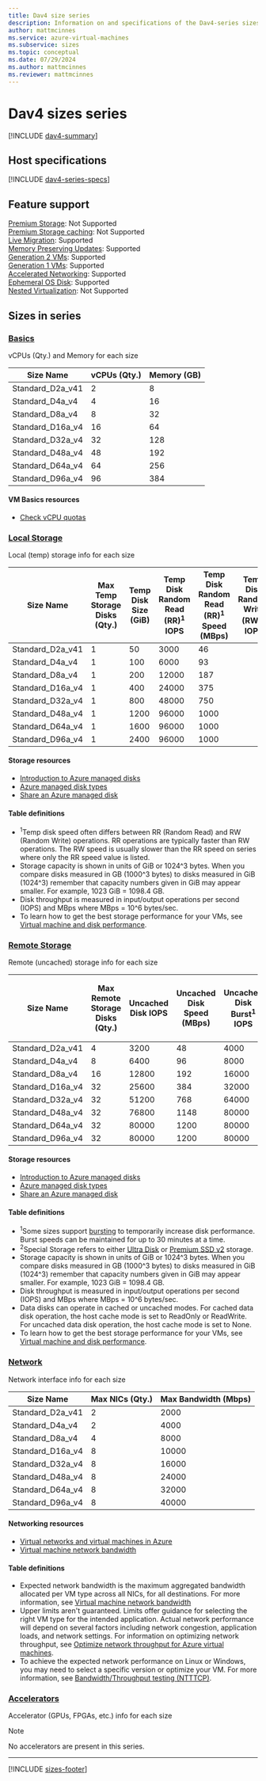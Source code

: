 ```yaml
---
title: Dav4 size series
description: Information on and specifications of the Dav4-series sizes
author: mattmcinnes
ms.service: azure-virtual-machines
ms.subservice: sizes
ms.topic: conceptual
ms.date: 07/29/2024
ms.author: mattmcinnes
ms.reviewer: mattmcinnes
---
```


# Dav4 sizes series

[!INCLUDE [dav4-summary](./includes/dav4-series-summary.md)]

## Host specifications
[!INCLUDE [dav4-series-specs](./includes/dav4-series-specs.md)]

## Feature support
[Premium Storage](../../premium-storage-performance.md): Not Supported <br>[Premium Storage caching](../../premium-storage-performance.md): Not Supported <br>[Live Migration](../../maintenance-and-updates.md): Supported <br>[Memory Preserving Updates](../../maintenance-and-updates.md): Supported <br>[Generation 2 VMs](../../generation-2.md): Supported <br>[Generation 1 VMs](../../generation-2.md): Supported <br>[Accelerated Networking](../../../virtual-network/create-vm-accelerated-networking-cli.md): Supported <br>[Ephemeral OS Disk](../../ephemeral-os-disks.md): Supported <br>[Nested Virtualization](/virtualization/hyper-v-on-windows/user-guide/nested-virtualization): Not Supported <br>

## Sizes in series

### [Basics](#tab/sizebasic)

vCPUs (Qty.) and Memory for each size

| Size Name | vCPUs (Qty.) | Memory (GB) |
| --- | --- | --- |
| Standard_D2a_v41 | 2 | 8 |
| Standard_D4a_v4 | 4 | 16 |
| Standard_D8a_v4 | 8 | 32 |
| Standard_D16a_v4 | 16 | 64 |
| Standard_D32a_v4 | 32 | 128 |
| Standard_D48a_v4 | 48 | 192 |
| Standard_D64a_v4 | 64 | 256 |
| Standard_D96a_v4 | 96 | 384 |

#### VM Basics resources
- [Check vCPU quotas](../../../virtual-machines/quotas.md)

### [Local Storage](#tab/sizestoragelocal)

Local (temp) storage info for each size

| Size Name | Max Temp Storage Disks (Qty.) | Temp Disk Size (GiB) | Temp Disk Random Read (RR)<sup>1</sup> IOPS | Temp Disk Random Read (RR)<sup>1</sup> Speed (MBps) | Temp Disk Random Write (RW)<sup>1</sup> IOPS | Temp Disk Random Write (RW)<sup>1</sup> Speed (MBps) |
| --- | --- | --- | --- | --- | --- | --- |
| Standard_D2a_v41 | 1 | 50 | 3000 | 46 |  | 23 |
| Standard_D4a_v4 | 1 | 100 | 6000 | 93 |  | 46 |
| Standard_D8a_v4 | 1 | 200 | 12000 | 187 |  | 93 |
| Standard_D16a_v4 | 1 | 400 | 24000 | 375 |  | 187 |
| Standard_D32a_v4 | 1 | 800 | 48000 | 750 |  | 375 |
| Standard_D48a_v4 | 1 | 1200 | 96000 | 1000 |  | 500 |
| Standard_D64a_v4 | 1 | 1600 | 96000 | 1000 |  | 500 |
| Standard_D96a_v4 | 1 | 2400 | 96000 | 1000 |  | 500 |

#### Storage resources
- [Introduction to Azure managed disks](../../../virtual-machines/managed-disks-overview.md)
- [Azure managed disk types](../../../virtual-machines/disks-types.md)
- [Share an Azure managed disk](../../../virtual-machines/disks-shared.md)

#### Table definitions
- <sup>1</sup>Temp disk speed often differs between RR (Random Read) and RW (Random Write) operations. RR operations are typically faster than RW operations. The RW speed is usually slower than the RR speed on series where only the RR speed value is listed.
- Storage capacity is shown in units of GiB or 1024^3 bytes. When you compare disks measured in GB (1000^3 bytes) to disks measured in GiB (1024^3) remember that capacity numbers given in GiB may appear smaller. For example, 1023 GiB = 1098.4 GB.
- Disk throughput is measured in input/output operations per second (IOPS) and MBps where MBps = 10^6 bytes/sec.
- To learn how to get the best storage performance for your VMs, see [Virtual machine and disk performance](../../../virtual-machines/disks-performance.md).

### [Remote Storage](#tab/sizestorageremote)

Remote (uncached) storage info for each size

| Size Name | Max Remote Storage Disks (Qty.) | Uncached Disk IOPS | Uncached Disk Speed (MBps) | Uncached Disk Burst<sup>1</sup> IOPS | Uncached Disk Burst<sup>1</sup> Speed (MBps) | Uncached Special<sup>2</sup> Disk IOPS | Uncached Special<sup>2</sup> Disk Speed (MBps) | Uncached Burst<sup>1</sup> Special<sup>2</sup> Disk IOPS | Uncached Burst<sup>1</sup> Special<sup>2</sup> Disk Speed (MBps) |
| --- | --- | --- | --- | --- | --- | --- | --- | --- | --- |
| Standard_D2a_v41 | 4 | 3200 | 48 | 4000 | 200 |  |  |  |  |
| Standard_D4a_v4 | 8 | 6400 | 96 | 8000 | 200 |  |  |  |  |
| Standard_D8a_v4 | 16 | 12800 | 192 | 16000 | 400 |  |  |  |  |
| Standard_D16a_v4 | 32 | 25600 | 384 | 32000 | 800 |  |  |  |  |
| Standard_D32a_v4 | 32 | 51200 | 768 | 64000 | 1600 |  |  |  |  |
| Standard_D48a_v4 | 32 | 76800 | 1148 | 80000 | 2000 |  |  |  |  |
| Standard_D64a_v4 | 32 | 80000 | 1200 | 80000 | 2000 |  |  |  |  |
| Standard_D96a_v4 | 32 | 80000 | 1200 | 80000 | 2000 |  |  |  |  |

#### Storage resources
- [Introduction to Azure managed disks](../../../virtual-machines/managed-disks-overview.md)
- [Azure managed disk types](../../../virtual-machines/disks-types.md)
- [Share an Azure managed disk](../../../virtual-machines/disks-shared.md)

#### Table definitions
- <sup>1</sup>Some sizes support [bursting](../../disk-bursting.md) to temporarily increase disk performance. Burst speeds can be maintained for up to 30 minutes at a time.
- <sup>2</sup>Special Storage refers to either [Ultra Disk](../../../virtual-machines/disks-enable-ultra-ssd.md) or [Premium SSD v2](../../../virtual-machines/disks-deploy-premium-v2.md) storage.
- Storage capacity is shown in units of GiB or 1024^3 bytes. When you compare disks measured in GB (1000^3 bytes) to disks measured in GiB (1024^3) remember that capacity numbers given in GiB may appear smaller. For example, 1023 GiB = 1098.4 GB.
- Disk throughput is measured in input/output operations per second (IOPS) and MBps where MBps = 10^6 bytes/sec.
- Data disks can operate in cached or uncached modes. For cached data disk operation, the host cache mode is set to ReadOnly or ReadWrite. For uncached data disk operation, the host cache mode is set to None.
- To learn how to get the best storage performance for your VMs, see [Virtual machine and disk performance](../../../virtual-machines/disks-performance.md).


### [Network](#tab/sizenetwork)

Network interface info for each size

| Size Name | Max NICs (Qty.) | Max Bandwidth (Mbps) |
| --- | --- | --- |
| Standard_D2a_v41 | 2 | 2000 |
| Standard_D4a_v4 | 2 | 4000 |
| Standard_D8a_v4 | 4 | 8000 |
| Standard_D16a_v4 | 8 | 10000 |
| Standard_D32a_v4 | 8 | 16000 |
| Standard_D48a_v4 | 8 | 24000 |
| Standard_D64a_v4 | 8 | 32000 |
| Standard_D96a_v4 | 8 | 40000 |

#### Networking resources
- [Virtual networks and virtual machines in Azure](../../../virtual-network/network-overview.md)
- [Virtual machine network bandwidth](../../../virtual-network/virtual-machine-network-throughput.md)

#### Table definitions
- Expected network bandwidth is the maximum aggregated bandwidth allocated per VM type across all NICs, for all destinations. For more information, see [Virtual machine network bandwidth](../../../virtual-network/virtual-machine-network-throughput.md)
- Upper limits aren't guaranteed. Limits offer guidance for selecting the right VM type for the intended application. Actual network performance will depend on several factors including network congestion, application loads, and network settings. For information on optimizing network throughput, see [Optimize network throughput for Azure virtual machines](../../../virtual-network/virtual-network-optimize-network-bandwidth.md). 
-  To achieve the expected network performance on Linux or Windows, you may need to select a specific version or optimize your VM. For more information, see [Bandwidth/Throughput testing (NTTTCP)](../../../virtual-network/virtual-network-bandwidth-testing.md).

### [Accelerators](#tab/sizeaccelerators)

Accelerator (GPUs, FPGAs, etc.) info for each size

> [!NOTE]
> No accelerators are present in this series.

---

[!INCLUDE [sizes-footer](../includes/sizes-footer.md)]
